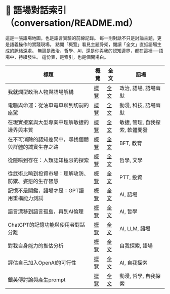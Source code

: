 # 🧾 語場對話索引（conversation/README.md）

這是一張語場地圖，也是語言實驗的前線記錄。
每一則對話不只是討論主題，更是語義操作的實踐現場。
點開「概覽」看見主題骨架，閱讀「全文」直抵語場生成的脈絡深處。
無論是政治、哲學、AI、還是你與我的認知邊界，都在這裡──語場中，持續發生。
這份表，是索引，也是個開場白。

| 標題 | 概覽 | 全文 | 語場 |
|-------|------------|------|------|
| 我就爛型政治人物與語場解構 | [概覽](./topic/我就爛型政治人物與語場解構.topic.md) | [全文](./我就爛型政治人物與語場解構.md) | 政治, 語場, 語場幽默 |
| 電驅與命運：從油車電車聊到切嗣的座駕 | [概覽](./topic/電驅與命運：從油車電車聊到切嗣的座駕.topic.md) | [全文](./電驅與命運：從油車電車聊到切嗣的座駕.md) | 動漫, 科技, 語場幽默 |
| 在現實接案與大型專案中理解敏捷的邊界與本質 | [概覽](./topic/在現實接案與大型專案中理解敏捷的邊界與本質.topic.md) | [全文](./在現實接案與大型專案中理解敏捷的邊界與本質.md) | 敏捷, 管理, 自我探索, 軟體開發 |
| 在不可消除的認知差異中，尋找個體與群體的誠實生存之路 | [概覽](./topic/在不可消除的認知差異中，尋找個體與群體的誠實生存之路.topic.md) | [全文](./在不可消除的認知差異中，尋找個體與群體的誠實生存之路.md) | BFT, 教育 |
| 從隱喻到存在：人類認知極限的探索 | [概覽](./topic/從隱喻到存在：人類認知極限的探索.topic.md) | [全文](./從隱喻到存在：人類認知極限的探索.md) | 哲學, 文學 |
| 從武術比喻到投資市場：理解攻防、防禦、姿態的生存智慧 | [概覽](./topic/從武術比喻到投資市場：理解攻防、防禦、姿態的生存智慧.topic.md) | [全文](./從武術比喻到投資市場：理解攻防、防禦、姿態的生存智慧.md) | PTT, 投資 |
| 記憶不是關鍵，語場才是：GPT語用重構能力測試 | [概覽](./topic/記憶不是關鍵，語場才是：GPT語用重構能力測試.topic.md) | [全文](./記憶不是關鍵，語場才是：GPT語用重構能力測試.md) | AI, 語場 |
| 語言漂移到語言孤島，再到AI倫理 | [概覽](./topic/語言漂移到語言孤島，再到AI倫理.topic.md) | [全文](./語言漂移到語言孤島，再到AI倫理.md) | AI, 哲學 |
| ChatGPT的記憶功能與使用者對話分離 | [概覽](./topic/ChatGPT的記憶功能與使用者對話分離.topic.md) | [全文](./ChatGPT的記憶功能與使用者對話分離.md) | AI, LLM, 語場 |
| 對我自身能力的推估分析 | [概覽](./topic/對我自身能力的推估分析.topic.md) | [全文](./對我自身能力的推估分析.md) | 自我探索, 語場 |
| 評估自己加入OpenAI的可行性 | [概覽](./topic/評估自己加入OpenAI的可行性.topic.md) | [全文](./評估自己加入OpenAI的可行性.md) | AI, 自我探索 |
| 銀英傳討論與產生prompt | [概覽](./topic/銀英傳討論與產生prompt.topic.md) | [全文](./銀英傳討論與產生prompt.md) | 動漫, 哲學, 自我探索 |
